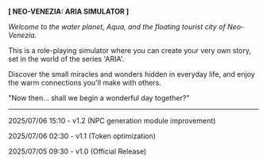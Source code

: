 **[ NEO-VENEZIA: ARIA SIMULATOR ]**

*Welcome to the water planet, Aqua, 
and the floating tourist city of Neo-Venezia.*

This is a role-playing simulator where you can create your very own story, 
set in the world of the series 'ARIA'.

Discover the small miracles and wonders hidden in everyday life, 
and enjoy the warm connections you'll make with others.

"Now then... shall we begin a wonderful day together?"

---

<p>2025/07/06 15:10 - v1.2 (NPC generation module improvement)</p>
<p>2025/07/06 02:30 - v1.1 (Token optimization)</p>
<p>2025/07/05 09:30 - v1.0 (Official Release)</p>
